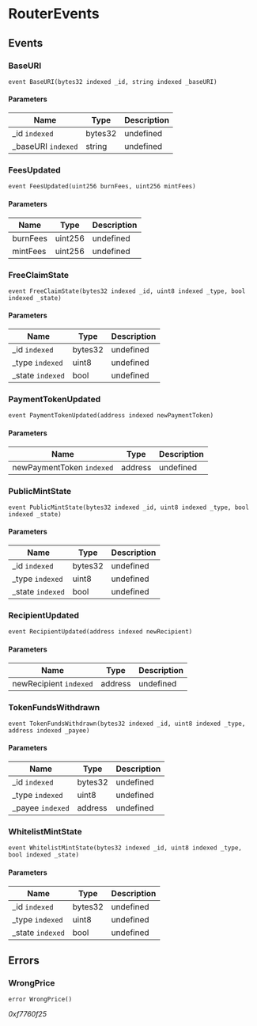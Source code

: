 # RouterEvents










## Events

### BaseURI

```solidity
event BaseURI(bytes32 indexed _id, string indexed _baseURI)
```





#### Parameters

| Name | Type | Description |
|---|---|---|
| _id `indexed` | bytes32 | undefined |
| _baseURI `indexed` | string | undefined |

### FeesUpdated

```solidity
event FeesUpdated(uint256 burnFees, uint256 mintFees)
```





#### Parameters

| Name | Type | Description |
|---|---|---|
| burnFees  | uint256 | undefined |
| mintFees  | uint256 | undefined |

### FreeClaimState

```solidity
event FreeClaimState(bytes32 indexed _id, uint8 indexed _type, bool indexed _state)
```





#### Parameters

| Name | Type | Description |
|---|---|---|
| _id `indexed` | bytes32 | undefined |
| _type `indexed` | uint8 | undefined |
| _state `indexed` | bool | undefined |

### PaymentTokenUpdated

```solidity
event PaymentTokenUpdated(address indexed newPaymentToken)
```





#### Parameters

| Name | Type | Description |
|---|---|---|
| newPaymentToken `indexed` | address | undefined |

### PublicMintState

```solidity
event PublicMintState(bytes32 indexed _id, uint8 indexed _type, bool indexed _state)
```





#### Parameters

| Name | Type | Description |
|---|---|---|
| _id `indexed` | bytes32 | undefined |
| _type `indexed` | uint8 | undefined |
| _state `indexed` | bool | undefined |

### RecipientUpdated

```solidity
event RecipientUpdated(address indexed newRecipient)
```





#### Parameters

| Name | Type | Description |
|---|---|---|
| newRecipient `indexed` | address | undefined |

### TokenFundsWithdrawn

```solidity
event TokenFundsWithdrawn(bytes32 indexed _id, uint8 indexed _type, address indexed _payee)
```





#### Parameters

| Name | Type | Description |
|---|---|---|
| _id `indexed` | bytes32 | undefined |
| _type `indexed` | uint8 | undefined |
| _payee `indexed` | address | undefined |

### WhitelistMintState

```solidity
event WhitelistMintState(bytes32 indexed _id, uint8 indexed _type, bool indexed _state)
```





#### Parameters

| Name | Type | Description |
|---|---|---|
| _id `indexed` | bytes32 | undefined |
| _type `indexed` | uint8 | undefined |
| _state `indexed` | bool | undefined |



## Errors

### WrongPrice

```solidity
error WrongPrice()
```



*0xf7760f25*



